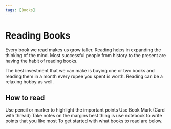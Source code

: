 ```yaml
---
tags: [Books]
---
```


# Reading Books
<!--markdownlint-disable MD013 MD029 MD036 MD024 MD033 MD040 MD042 MD001 MD051 MD025 MD052-->
Every book we read makes us grow taller. Reading helps in expanding the thinking of the mind. Most successful people from history to the present are having the habit of reading books.

The best investment that we can make is buying one or two books and reading them in a month every rupee you spent is worth. Reading can be a relaxing hobby as well.

## How to read

Use pencil or marker to highlight the important points
Use Book Mark (Card with thread)
Take notes on the margins best thing is use notebook to write points that you like most
To get started with what books to read are below.
